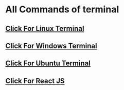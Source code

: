 # All Commands of terminal
<a href="">

## Click For Linux Terminal

</a>
<a href="">

## Click For Windows Terminal

</a>

<a href="">

## Click For Ubuntu Terminal

</a>

<a href="">

## Click For React JS

</a>

